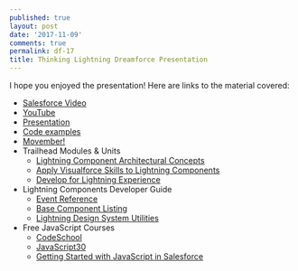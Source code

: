```yaml
---
published: true
layout: post
date: '2017-11-09'
comments: true
permalink: df-17
title: Thinking Lightning Dreamforce Presentation
---
```

I hope you enjoyed the presentation! Here are links to the material covered:

- <a href="https://www.salesforce.com/video/1780213/" target="_blank">Salesforce Video</a>
- <a href="https://www.youtube.com/watch?v=qduK8PY3CKc" target="_blank">YouTube</a>
- <a href="https://drive.google.com/file/d/0B21ZdEsNxADxRmZZOURmTHhCUjQ/view?usp=sharing" target="_blank">Presentation</a>
- <a href="https://github.com/mrwel8/thinking-lightning-examples" target="_blank">Code examples</a>
- <a href="https://mobro.co/julienouellet" target="_blank">Movember!</a>
- Trailhead Modules & Units
	* <a href="https://trailhead.salesforce.com/modules/lex_dev_lc_vf_concepts/units/lex_dev_lc_vf_concepts_architecture" target="_blank">Lightning Component Architectural Concepts</a>
	* <a href="https://trailhead.salesforce.com/trails/lex_dev_lc_vf" target="_blank">Apply Visualforce Skills to Lightning Components</a>
	* <a href="https://trailhead.salesforce.com/en/trails/lex_dev" target="_blank">Develop for Lightning Experience</a>
- Lightning Components Developer Guide
	* <a href="https://developer.salesforce.com/docs/atlas.en-us.lightning.meta/lightning/ref_events.htm" target="_blank">Event Reference</a>
	* <a href="https://developer.salesforce.com/docs/atlas.en-us.lightning.meta/lightning/lightning_overview.htm" target="_blank">Base Component Listing</a>
	* <a href="https://www.lightningdesignsystem.com/utilities/alignment/" target="_blank">Lightning Design System Utilities</a>
- Free JavaScript Courses
	* <a href="https://www.codeschool.com/learn/javascript" target="_blank">CodeSchool</a>
	* <a href="https://javascript30.com/" target="_blank">JavaScript30</a>
	* <a href="https://www.pluralsight.com/courses/javascript-in-salesforce-getting-started" target="_blank">Getting Started with JavaScript in Salesforce</a>
